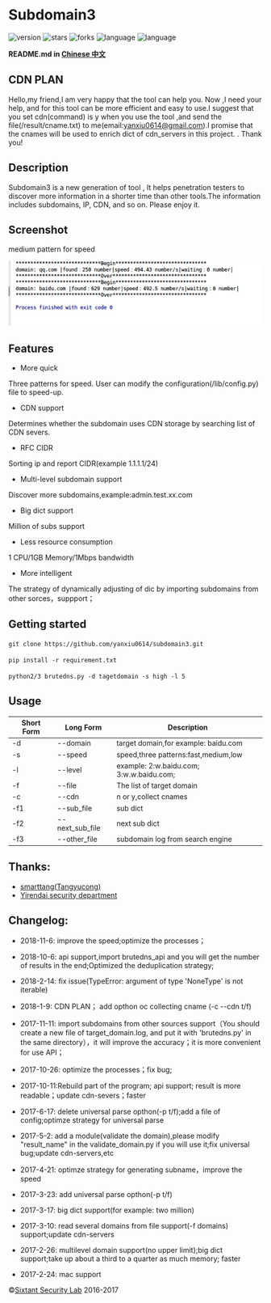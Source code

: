 # Subdomain3

![version](https://img.shields.io/badge/version-2.1-green.svg) ![stars](https://img.shields.io/github/stars/yanxiu0614/subdomain3.svg) ![forks](https://img.shields.io/github/forks/yanxiu0614/subdomain3.svg)  ![language](https://img.shields.io/badge/language-python2%2B-green.svg) ![language](https://img.shields.io/badge/language-python3%2B-green.svg)

**README.md in [Chinese 中文](https://github.com/yanxiu0614/subdomain3/blob/master/README_ZH.md)**

## CDN PLAN
Hello,my friend,I am very happy that the tool can help you. Now ,I need your help, and for this tool can be more efficient and easy to use.I suggest that you set cdn(command) is y when you use the tool ,and send the file(/result/cname.txt) to me(email:yanxiu0614@gmail.com).I promise that the cnames will be used to enrich dict of cdn_servers in this project. . Thank you!


## Description
Subdomain3 is a new generation of tool , It helps penetration testers to discover more information  in a shorter time than other tools.The  information includes subdomains, IP, CDN, and so on. Please enjoy it.

## Screenshot
medium pattern for speed

![](screenshot.png)

## Features

* More quick

Three patterns for speed. User can modify the configuration(/lib/config.py) file to speed-up.
* CDN support

Determines whether the subdomain  uses CDN storage by searching list of CDN severs.
* RFC CIDR

Sorting ip and report CIDR(example 1.1.1.1/24)
* Multi-level subdomain support

Discover more subdomains,example:admin.test.xx.com
* Big dict support

Million of subs support
* Less resource consumption

1 CPU/1GB Memory/1Mbps bandwidth
* More intelligent

The strategy of dynamically adjusting of dic by importing subdomains from other sorces，suppport；


## Getting started

```
git clone https://github.com/yanxiu0614/subdomain3.git

pip install -r requirement.txt

python2/3 brutedns.py -d tagetdomain -s high -l 5
```
## Usage

Short Form    | Long Form      | Description
------------- | -------------  |-------------
-d            | --domain       | target domain,for example: baidu.com
-s            | --speed        | speed,three patterns:fast,medium,low
-l            | --level        | example: 2:w.baidu.com; 3:w.w.baidu.com;
-f            | --file         | The list of target domain
-c            | --cdn          | n or y,collect cnames
-f1           | --sub_file     | sub dict
-f2           | --next_sub_file| next sub dict
-f3           | --other_file   | subdomain log from search engine

## Thanks:

- <a href="https://github.com/smarttang" target="view_window">smarttang(Tangyucong)</a>
- <a href="https://security.yirendai.com/" target="view_window">Yirendai security department</a>


## Changelog:
- 2018-11-6: improve the speed;optimize the  processes；

- 2018-10-6: api support,import brutedns_api and you will get the number of results in the end;Optimized the deduplication strategy;

- 2018-2-14: fix issue(TypeError: argument of type 'NoneType' is not iterable)

- 2018-1-9: CDN PLAN； add opthon oc collecting cname (-c --cdn  t/f)

- 2017-11-11: import subdomains from other sources support（You should create a new file of target_domain.log, and put it with 'brutedns.py' in the same directory），it will improve the accuracy；it is more convenient for use API；

- 2017-10-26: optimize the  processes；fix bug;

- 2017-10-11:Rebuild part of the program; api support; result is more readable；update cdn-severs；faster

- 2017-6-17: delete universal parse opthon(-p t/f);add a file of config;optimze strategy for universal parse

- 2017-5-2: add a module(validate the domain),please modify "result_name" in the validate_domain.py if you will use it;fix universal bug;update cdn-servers,etc

- 2017-4-21: optimze strategy for generating subname，improve the speed

- 2017-3-23: add universal parse opthon(-p t/f)

- 2017-3-17: big dict support(for example: two million)

- 2017-3-10: read several domains from file support(-f domains) support;update cdn-servers

- 2017-2-26: multilevel domain support(no upper limit);big dict support;take up about a third to a quarter as much memory; faster

- 2017-2-24: mac support




&copy;<a href="https://github.com/sixtant" target="_blank">Sixtant Security Lab</a> 2016-2017
